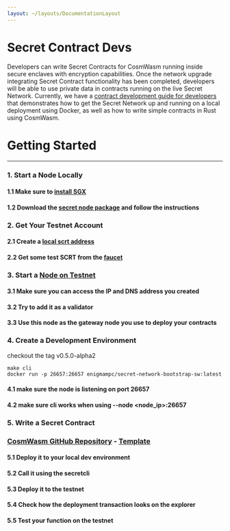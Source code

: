 ```yaml
---
layout: ~/layouts/DocumentationLayout
---
```


# Secret Contract Devs


Developers can write Secret Contracts for CosmWasm running inside secure enclaves with encryption capabilities. Once the network upgrade integrating Secret Contract functionality has been completed, developers will be able to use private data in contracts running on the live Secret Network. Currently, we have a [contract development guide for developers](/developers/secret-contract-devs/secret-contract-dev-guide) that demonstrates how to get the Secret Network up and running on a local deployment using Docker, as well as how to write simple contracts in Rust using CosmWasm.

# Getting Started
-------------------------------------

###  1. Start a Node Locally

####  1.1 Make sure to [install SGX](/developers/node-operators/validators/setup-sgx)

####  1.2 Download the [secret node package](/developers/testnet/testnet-docs) and follow the instructions

###  2. Get Your Testnet Account

####  2.1 Create a [local scrt address](/developers/node-operators/secret-light-client)

####  2.2 Get some test SCRT from the [faucet](https://faucet.testnet.enigma.co)

###  3. Start a [Node on Testnet](/developers/testnet/validators-cli/run-a-full-node)

####  3.1 Make sure you can access the IP and DNS address you created

####  3.2 Try to add it as a validator

####  3.3 Use this node as the gateway node you use to deploy your contracts

###  4. Create a Development Environment

checkout the tag v0.5.0-alpha2

```
make cli
docker run -p 26657:26657 enigmampc/secret-network-bootstrap-sw:latest

```

####  4.1 make sure the node is listening on port 26657

####  4.2 make sure cli works when using --node <node\_ip>:26657

###  5. Write a Secret Contract

###  [CosmWasm GitHub Repository](https://github.com/CosmWasm/cosmwasm) \- [Template](https://github.com/CosmWasm/cosmwasm-template)

####  5.1 Deploy it to your local dev environment

####  5.2 Call it using the secretcli

####  5.3 Deploy it to the testnet

####  5.4 Check how the deployment transaction looks on the explorer

####  5.5 Test your function on the testnet
